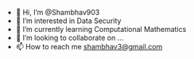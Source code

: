 - 👋 Hi, I’m @Shambhav903
- 👀 I’m interested in Data Security
- 🌱 I’m currently learning Computational Mathematics
- 💞️ I’m looking to collaborate on ...
- 📫 How to reach me shambhav3@gmail.com

<!---
Shambhav903/Shambhav903 is a ✨ special ✨ repository because its `README.md` (this file) appears on your GitHub profile.
You can click the Preview link to take a look at your changes.
--->
